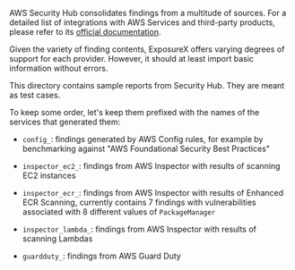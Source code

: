 AWS Security Hub consolidates findings from a multitude of sources. For a detailed list of integrations with AWS Services and third-party products, please refer to its [official documentation](https://docs.aws.amazon.com/securityhub/latest/userguide/securityhub-findings-providers.html).

Given the variety of finding contents, ExposureX offers varying degrees of support for each provider. However, it should at least import basic information without errors.

This directory contains sample reports from Security Hub. They are meant as test cases.

To keep some order, let's keep them prefixed with the names of the services that generated them:

* `config_`: findings generated by AWS Config rules, for example by benchmarking against "AWS Foundational Security Best Practices"

* `inspector_ec2_`: findings from AWS Inspector with results of scanning EC2 instances

* `inspector_ecr_`: findings from AWS Inspector with results of Enhanced ECR Scanning, currently contains 7 findings with vulnerabilities associated with 8 different values of `PackageManager`

* `inspector_lambda_`: findings from AWS Inspector with results of scanning Lambdas

* `guardduty_`: findings from AWS Guard Duty
